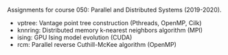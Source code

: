 Assignments for course 050: Parallel and Distributed Systems (2019-2020).

* vptree: Vantage point tree construction (Pthreads, OpenMP, Cilk)
* knnring: Distributed memory k-nearest neighbors algorithm (MPI)
* ising: GPU Ising model evolution (CUDA)
* rcm: Parallel reverse Cuthill-McKee algorithm (OpenMP)
